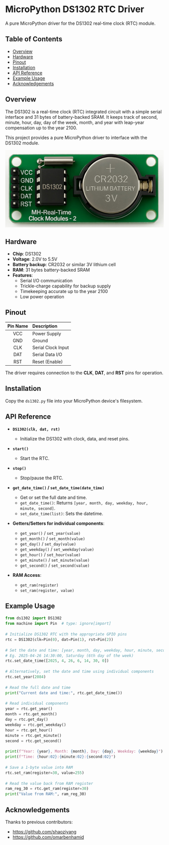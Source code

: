 # MicroPython DS1302 RTC Driver

A pure MicroPython driver for the DS1302 real-time clock (RTC) module.

## Table of Contents

- [Overview](#overview)
- [Hardware](#hardware)
- [Pinout](#pinout)
- [Installation](#installation)
- [API Reference](#api-reference)
- [Example Usage](#example-usage)
- [Acknowledgements](#acknowledgements)

## Overview

The DS1302 is a real-time clock (RTC) integrated circuit with a simple serial interface and 31 bytes of battery-backed SRAM. 
It keeps track of second, minute, hour, day, day of the week, month, and year with leap-year compensation up to the year 2100.

This project provides a pure MicroPython driver to interface with the DS1302 module.

![](assets/images/ds1302.jpg)

## Hardware

- **Chip**: DS1302
- **Voltage**: 2.0V to 5.5V
- **Battery backup**: CR2032 or similar 3V lithium cell
- **RAM**: 31 bytes battery-backed SRAM
- **Features**:
  - Serial I/O communication
  - Trickle-charge capability for backup supply
  - Timekeeping accurate up to the year 2100
  - Low power operation

## Pinout

| Pin Name | Description        |
| :------: | :----------------- |
|   VCC    | Power Supply       |
|   GND    | Ground             |
|   CLK    | Serial Clock Input |
|   DAT    | Serial Data I/O    |
|   RST    | Reset (Enable)     |

The driver requires connection to the **CLK**, **DAT**, and **RST** pins for operation.

## Installation

Copy the `ds1302.py` file into your MicroPython device's filesystem.

## API Reference

- **`DS1302(clk, dat, rst)`**

  - Initialize the DS1302 with clock, data, and reset pins.

- **`start()`**

  - Start the RTC.

- **`stop()`**

  - Stop/pause the RTC.

- **`get_date_time()` / `set_date_time(date_time)`**

  - Get or set the full date and time.
  - `get_date_time()`: Returns `[year, month, day, weekday, hour, minute, second]`.
  - `set_date_time(list)`: Sets the datetime.

- **Getters/Setters for individual components**:

  - `get_year()` / `set_year(value)`
  - `get_month()` / `set_month(value)`
  - `get_day()` / `set_day(value)`
  - `get_weekday()` / `set_weekday(value)`
  - `get_hour()` / `set_hour(value)`
  - `get_minute()` / `set_minute(value)`
  - `get_second()` / `set_second(value)`

- **RAM Access**:
  - `get_ram(register)`
  - `set_ram(register, value)`

## Example Usage

```python
from ds1302 import DS1302
from machine import Pin  # type: ignore[import]

# Initialize DS1302 RTC with the appropriate GPIO pins
rtc = DS1302(clk=Pin(0), dat=Pin(1), rst=Pin(2))

# Set the date and time: [year, month, day, weekday, hour, minute, second]
# Eg. 2025-04-26 14:30:00, Saturday (6th day of the week)
rtc.set_date_time([2025, 4, 26, 6, 14, 30, 0])  

# Alternatively, set the date and time using individual components
rtc.set_year(2084)

# Read the full date and time
print("Current date and time:", rtc.get_date_time())

# Read individual components
year = rtc.get_year()
month = rtc.get_month()
day = rtc.get_day()
weekday = rtc.get_weekday()
hour = rtc.get_hour()
minute = rtc.get_minute()
second = rtc.get_second()

print(f"Year: {year}, Month: {month}, Day: {day}, Weekday: {weekday}")
print(f"Time: {hour:02}:{minute:02}:{second:02}")

# Save a 1-byte value into RAM
rtc.set_ram(register=30, value=255)

# Read the value back from RAM register
ram_reg_30 = rtc.get_ram(register=30)
print("Value from RAM:", ram_reg_30)
```

## Acknowledgements

Thanks to previous contributors:

- https://github.com/shaoziyang
- https://github.com/omarbenhamid
